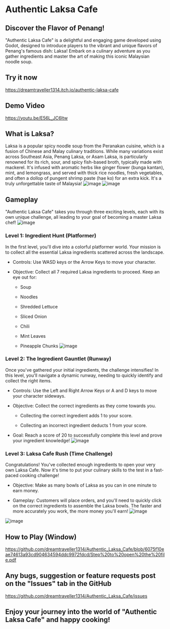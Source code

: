 # Authentic Laksa Cafe
## Discover the Flavor of Penang!
"Authentic Laksa Cafe" is a delightful and engaging game developed using Godot, designed to introduce players to the vibrant and unique flavors of Penang's famous dish: Laksa! Embark on a culinary adventure as you gather ingredients and master the art of making this iconic Malaysian noodle soup.

## Try it now
https://dreamtraveller1314.itch.io/authentic-laksa-cafe

## Demo Video
https://youtu.be/E56L_JC6Itw

## What is Laksa?
Laksa is a popular spicy noodle soup from the Peranakan cuisine, which is a fusion of Chinese and Malay culinary traditions. While many variations exist across Southeast Asia, Penang Laksa, or Asam Laksa, is particularly renowned for its rich, sour, and spicy fish-based broth, typically made with mackerel. It's infused with aromatic herbs like ginger flower (bunga kantan), mint, and lemongrass, and served with thick rice noodles, fresh vegetables, and often a dollop of pungent shrimp paste (hae ko) for an extra kick. It's a truly unforgettable taste of Malaysia!
![image](https://github.com/user-attachments/assets/43ceec12-ffcc-4990-bdfd-b0790d6470d5)
![image](https://github.com/user-attachments/assets/573c0c9d-1713-43cc-82da-01281e226ceb)

## Gameplay
"Authentic Laksa Cafe" takes you through three exciting levels, each with its own unique challenge, all leading to your goal of becoming a master Laksa chef!
![image](https://github.com/user-attachments/assets/bd0b3278-ea0c-4dc8-8a3c-6368502a6d71)

### Level 1: Ingredient Hunt (Platformer)
In the first level, you'll dive into a colorful platformer world. Your mission is to collect all the essential Laksa ingredients scattered across the landscape.

- Controls: Use WASD keys or the Arrow Keys to move your character.

- Objective: Collect all 7 required Laksa ingredients to proceed. Keep an eye out for:

  - Soup

  - Noodles

  - Shredded Lettuce

  - Sliced Onion

  - Chili

  - Mint Leaves

  - Pineapple Chunks
![image](https://github.com/user-attachments/assets/15ccd607-d891-4d4a-8502-b46fded6ef45)


### Level 2: The Ingredient Gauntlet (Runway)
Once you've gathered your initial ingredients, the challenge intensifies! In this level, you'll navigate a dynamic runway, needing to quickly identify and collect the right items.

- Controls: Use the Left and Right Arrow Keys or A and D keys to move your character sideways.

- Objective: Collect the correct ingredients as they come towards you.

  - Collecting the correct ingredient adds 1 to your score.

  - Collecting an incorrect ingredient deducts 1 from your score.

- Goal: Reach a score of 20 to successfully complete this level and prove your ingredient knowledge!
![image](https://github.com/user-attachments/assets/1f7a2490-b50b-490d-9f4d-c5b0b09822af)


### Level 3: Laksa Cafe Rush (Time Challenge)
Congratulations! You've collected enough ingredients to open your very own Laksa Cafe. Now it's time to put your culinary skills to the test in a fast-paced cooking challenge!

- Objective: Make as many bowls of Laksa as you can in one minute to earn money.

- Gameplay: Customers will place orders, and you'll need to quickly click on the correct ingredients to assemble the Laksa bowls. The faster and more accurately you work, the more money you'll earn!
![image](https://github.com/user-attachments/assets/c9cb085c-29a0-49c2-86c7-318c6ed7449f)

![image](https://github.com/user-attachments/assets/6f6e6ba9-f385-4cf5-b3dd-66d4d80d56cb)

## How to Play (Window)
https://github.com/dreamtraveller1314/Authentic_Laksa_Cafe/blob/6075f10eae74613a93cd904634594ddc9972fdcd/Step%20to%20open%20the%20file.pdf

## Any bugs, suggestion or feature requests post on the "Issues" tab in the GitHub
https://github.com/dreamtraveller1314/Authentic_Laksa_Cafe/issues

## Enjoy your journey into the world of "Authentic Laksa Cafe" and happy cooking!
